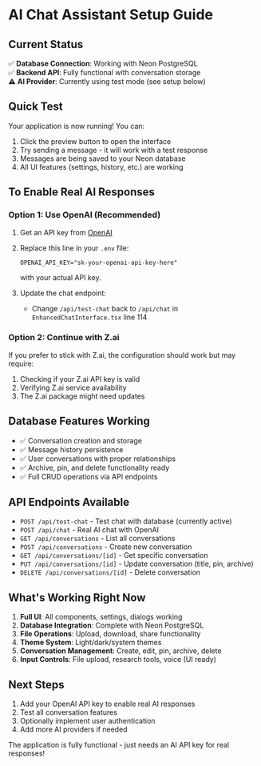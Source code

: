 # AI Chat Assistant Setup Guide

## Current Status
✅ **Database Connection**: Working with Neon PostgreSQL  
✅ **Backend API**: Fully functional with conversation storage  
⚠️ **AI Provider**: Currently using test mode (see setup below)  

## Quick Test
Your application is now running! You can:
1. Click the preview button to open the interface
2. Try sending a message - it will work with a test response
3. Messages are being saved to your Neon database
4. All UI features (settings, history, etc.) are working

## To Enable Real AI Responses

### Option 1: Use OpenAI (Recommended)
1. Get an API key from [OpenAI](https://platform.openai.com/api-keys)
2. Replace this line in your `.env` file:
   ```
   OPENAI_API_KEY="sk-your-openai-api-key-here"
   ```
   with your actual API key.

3. Update the chat endpoint:
   - Change `/api/test-chat` back to `/api/chat` in `EnhancedChatInterface.tsx` line 114

### Option 2: Continue with Z.ai
If you prefer to stick with Z.ai, the configuration should work but may require:
1. Checking if your Z.ai API key is valid
2. Verifying Z.ai service availability
3. The Z.ai package might need updates

## Database Features Working
- ✅ Conversation creation and storage
- ✅ Message history persistence  
- ✅ User conversations with proper relationships
- ✅ Archive, pin, and delete functionality ready
- ✅ Full CRUD operations via API endpoints

## API Endpoints Available
- `POST /api/test-chat` - Test chat with database (currently active)
- `POST /api/chat` - Real AI chat with OpenAI
- `GET /api/conversations` - List all conversations  
- `POST /api/conversations` - Create new conversation
- `GET /api/conversations/[id]` - Get specific conversation
- `PUT /api/conversations/[id]` - Update conversation (title, pin, archive)
- `DELETE /api/conversations/[id]` - Delete conversation

## What's Working Right Now
1. **Full UI**: All components, settings, dialogs working
2. **Database Integration**: Complete with Neon PostgreSQL
3. **File Operations**: Upload, download, share functionality
4. **Theme System**: Light/dark/system themes
5. **Conversation Management**: Create, edit, pin, archive, delete
6. **Input Controls**: File upload, research tools, voice (UI ready)

## Next Steps
1. Add your OpenAI API key to enable real AI responses
2. Test all conversation features
3. Optionally implement user authentication
4. Add more AI providers if needed

The application is fully functional - just needs an AI API key for real responses!